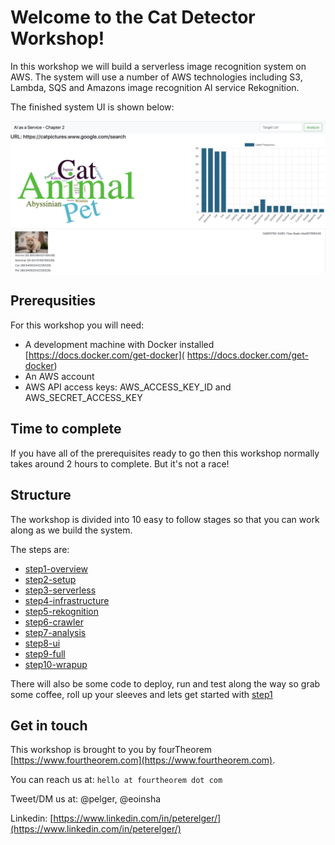 # Welcome to the Cat Detector Workshop!
In this workshop we will build a serverless image recognition system on AWS. The system will use a number of AWS technologies including S3, Lambda, SQS and Amazons image recognition AI service Rekognition.

The finished system UI is shown below:

![UI](./step1-overview/cats.png "System UI")

## Prerequsities
For this workshop you will need:

* A development machine with Docker installed [https://docs.docker.com/get-docker]( https://docs.docker.com/get-docker)
* An AWS account
* AWS API access keys: AWS_ACCESS_KEY_ID and AWS_SECRET_ACCESS_KEY

## Time to complete
If you have all of the prerequisites ready to go then this workshop normally takes around 2 hours to complete. But it's not a race!

## Structure
The workshop is divided into 10 easy to follow stages so that you can work along as we build the system.

The steps are:

* [step1-overview](./step1-overview)
* [step2-setup](./step2-setup)
* [step3-serverless](./step3-serverless)
* [step4-infrastructure](./step4-infrastructure)
* [step5-rekognition](./step5-rekognition)
* [step6-crawler](./step6-crawler)
* [step7-analysis](./step7-analysis)
* [step8-ui](./step8-ui)
* [step9-full](./step9-full)
* [step10-wrapup](./step10-wrapup)

There will also be some code to deploy, run and test along the way so grab some coffee, roll up your sleeves and lets get started with [step1](./step1-overview)

## Get in touch
This workshop is brought to you by fourTheorem [https://www.fourtheorem.com](https://www.fourtheorem.com).

You can reach us at: `hello at fourtheorem dot com`

Tweet/DM us at: @pelger, @eoinsha

Linkedin: [https://www.linkedin.com/in/peterelger/](https://www.linkedin.com/in/peterelger/)

